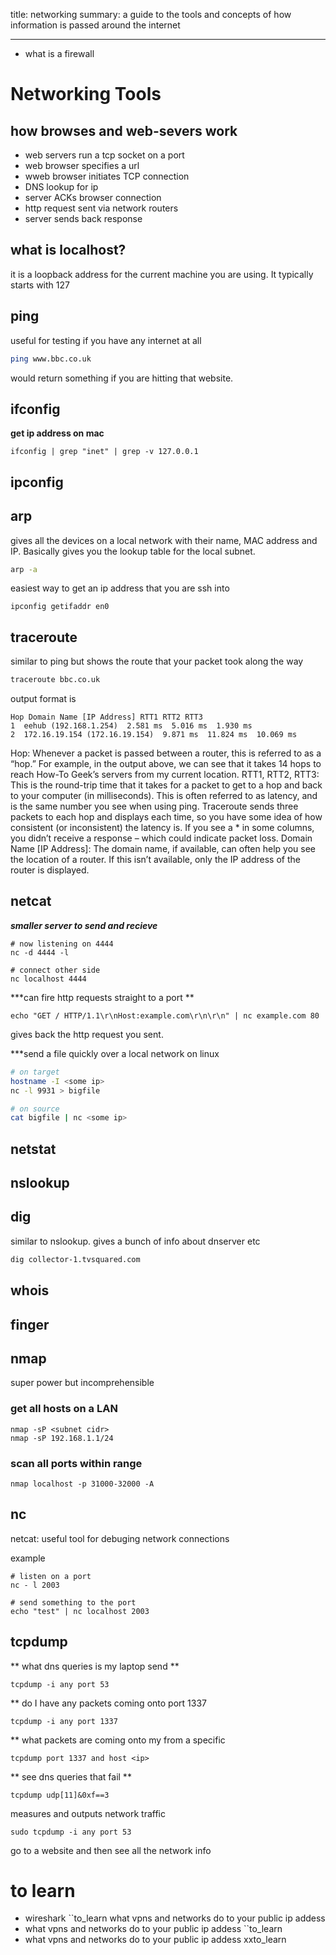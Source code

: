 title: networking
summary: a guide to the tools and concepts of how information is passed around the internet
- - - 

- what is a firewall

# Networking Tools

## how browses and web-severs work

- web servers run a tcp socket on a port
- web browser specifies a url
- wweb browser initiates TCP connection
- DNS lookup for ip 
- server ACKs browser connection
- http request sent via network routers
- server sends back response 

## what is localhost?

it is a loopback address for the current machine you are using.
It typically starts with 127


## ping

useful for testing if you have any internet at all
```bash
ping www.bbc.co.uk
```

would return something if you are hitting that website.

## ifconfig
**get ip address on mac**
```
ifconfig | grep "inet" | grep -v 127.0.0.1
```

## ipconfig

## arp 

gives all the devices on a local network with their name, MAC address and IP.
Basically gives you the lookup table for the local subnet.

```bash 
arp -a 
```
easiest way to get an ip address that you are ssh into 

```
ipconfig getifaddr en0
```

## traceroute

similar to ping but shows the route that your packet took along the way
```bash
traceroute bbc.co.uk
```
output format is 
```
Hop Domain Name [IP Address] RTT1 RTT2 RTT3
1  eehub (192.168.1.254)  2.581 ms  5.016 ms  1.930 ms
2  172.16.19.154 (172.16.19.154)  9.871 ms  11.824 ms  10.069 ms
```
Hop: Whenever a packet is passed between a router, this is referred to as a “hop.” For example, in the output above, we can see that it takes 14 hops to reach How-To Geek’s servers from my current location.
RTT1, RTT2, RTT3: This is the round-trip time that it takes for a packet to get to a hop and back to your computer (in milliseconds). This is often referred to as latency, and is the same number you see when using ping. Traceroute sends three packets to each hop and displays each time, so you have some idea of how consistent (or inconsistent) the latency is. If you see a * in some columns, you didn’t receive a response – which could indicate packet loss.
Domain Name [IP Address]: The domain name, if available, can often help you see the location of a router. If this isn’t available, only the IP address of the router is displayed.

## netcat

***smaller server to send and recieve***

```
# now listening on 4444
nc -d 4444 -l

# connect other side
nc localhost 4444
```

***can fire http requests straight to a port **

```
echo "GET / HTTP/1.1\r\nHost:example.com\r\n\r\n" | nc example.com 80
```
gives back the http request you sent.


***send a file quickly over a local network
on linux
```bash 
# on target
hostname -I <some ip> 
nc -l 9931 > bigfile

# on source
cat bigfile | nc <some ip>
```

## netstat

## nslookup

## dig

similar to nslookup. gives a bunch of info about dnserver etc

```bash
dig collector-1.tvsquared.com
```

## whois

## finger

## nmap

super power but incomprehensible

### **get all hosts on a LAN**

```
nmap -sP <subnet cidr>
nmap -sP 192.168.1.1/24
```

### **scan all ports within range**

```
nmap localhost -p 31000-32000 -A
```


## nc

netcat: useful tool for debuging network connections

example
```
# listen on a port
nc - l 2003

# send something to the port
echo "test" | nc localhost 2003
```

## tcpdump

** what dns queries is my laptop send **

```
tcpdump -i any port 53
```

** do I have any packets coming onto port 1337

```
tcpdump -i any port 1337
```

** what packets are coming onto my from a specific

```
tcpdump port 1337 and host <ip>
```

** see dns queries that fail **
```
tcpdump udp[11]&0xf==3
```

measures and outputs network traffic

```
sudo tcpdump -i any port 53
```
go to a website and then see all the network info

# to learn
- wireshark ``to_learn
what vpns and networks do to your public ip addess
- what vpns and networks do to your public ip addess ``to_learn
- what vpns and networks do to your public ip addess xxto_learn

